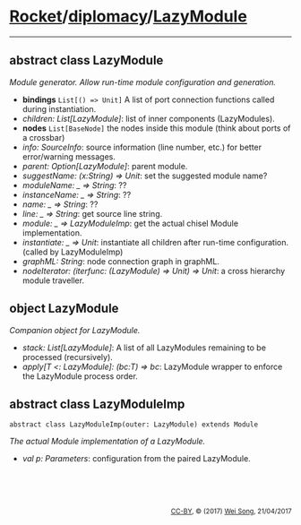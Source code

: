[Rocket](../Readme.md)/[diplomacy](../diplomacy.md)/[LazyModule](https://github.com/freechipsproject/rocket-chip/blob/master/src/main/scala/diplomacy/LazyModule.scala)
=====================

**********************

abstract class LazyModule
----------------------
*Module generator. Allow run-time module configuration and generation.*

+ **bindings** `List[() => Unit]` A list of port connection functions called during instantiation.
+ *children: List[LazyModule]*: list of inner components (LazyModules).
+ **nodes** `List[BaseNode]` the nodes inside this module (think about ports of a crossbar)
+ *info: SourceInfo*: source information (line number, etc.) for better error/warning messages.
+ *parent: Option[LazyModule]*: parent module.
+ *suggestName: (x:String) => Unit*: set the suggested module name?
+ *moduleName: _ => String*: ??
+ *instanceName: _ => String*: ??
+ *name: _ => String*: ??
+ *line: _ => String*: get source line string.
+ *module: _ => LazyModuleImp*: get the actual chisel Module implementation.
+ *instantiate: _ => Unit*: instantiate all children after run-time configuration. (called by LazyModuleImp)
+ *graphML: String*: node connection graph in graphML.
+ *nodeIterator: (iterfunc: (LazyModule) => Unit) => Unit*: a cross hierarchy module traveller.

object LazyModule
------------------------
*Companion object for LazyModule.*

+ *stack: List[LazyModule]*: A list of all LazyModules remaining to be processed (recursively).
+ *apply[T <: LazyModule]: (bc:T) => bc*: LazyModule wrapper to enforce the LazyModule process order.

abstract class LazyModuleImp
------------------------
    abstract class LazyModuleImp(outer: LazyModule) extends Module

*The actual Module implementation of a LazyModule.*

+ *val p: Parameters*: configuration from the paired LazyModule.








<br><br><br><p align="right"><sub>[CC-BY](https://creativecommons.org/licenses/by/3.0/), &copy; (2017) [Wei Song](mailto:wsong83@gmail.com), 21/04/2017</sub></p>
